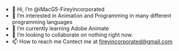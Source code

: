 - 👋 Hi, I’m @iMacG5-FireyIncorporated
- 👀 I’m interested in Animation and Programming in many different programming languages
- 🌱 I’m currently learning Adobe Animate
- 💞️ I’m looking to collaborate on nothing right now.
- 📫 How to reach me Contect me at fireyincorporated@gmail.com

<!---
iMacG5-FireyIncorporated/iMacG5-FireyIncorporated is a ✨ special ✨ repository because its `README.md` (this file) appears on your GitHub profile.
You can click the Preview link to take a look at your changes.
--->

